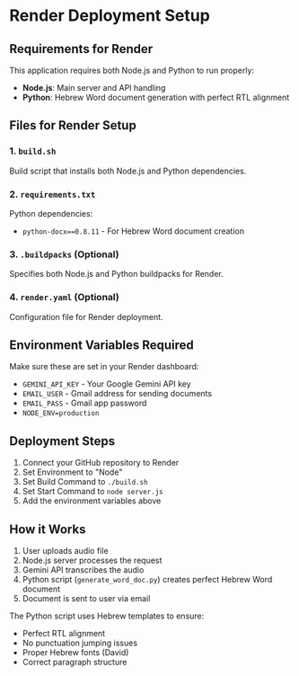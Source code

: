 # Render Deployment Setup

## Requirements for Render

This application requires both Node.js and Python to run properly:
- **Node.js**: Main server and API handling
- **Python**: Hebrew Word document generation with perfect RTL alignment

## Files for Render Setup

### 1. `build.sh`
Build script that installs both Node.js and Python dependencies.

### 2. `requirements.txt`
Python dependencies:
- `python-docx==0.8.11` - For Hebrew Word document creation

### 3. `.buildpacks` (Optional)
Specifies both Node.js and Python buildpacks for Render.

### 4. `render.yaml` (Optional)
Configuration file for Render deployment.

## Environment Variables Required

Make sure these are set in your Render dashboard:

- `GEMINI_API_KEY` - Your Google Gemini API key
- `EMAIL_USER` - Gmail address for sending documents
- `EMAIL_PASS` - Gmail app password
- `NODE_ENV=production`

## Deployment Steps

1. Connect your GitHub repository to Render
2. Set Environment to "Node"
3. Set Build Command to `./build.sh`
4. Set Start Command to `node server.js`
5. Add the environment variables above

## How it Works

1. User uploads audio file
2. Node.js server processes the request
3. Gemini API transcribes the audio
4. Python script (`generate_word_doc.py`) creates perfect Hebrew Word document
5. Document is sent to user via email

The Python script uses Hebrew templates to ensure:
- Perfect RTL alignment
- No punctuation jumping issues
- Proper Hebrew fonts (David)
- Correct paragraph structure